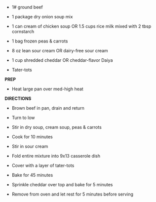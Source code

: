 -   1# ground beef

-   1 package dry onion soup mix

-   1 can cream of chicken soup OR 1.5 cups rice milk mixed with 2 tbsp
    cornstarch

-   1 bag frozen peas & carrots

-   8 oz lean sour cream OR dairy-free sour cream

-   1 cup shredded cheddar OR cheddar-flavor Daiya

-   Tater-tots

**PREP**

-   Heat large pan over med-high heat

**DIRECTIONS**

-   Brown beef in pan, drain and return

-   Turn to low

-   Stir in dry soup, cream soup, peas & carrots

-   Cook for 10 minutes

-   Stir in sour cream

-   Fold entire mixture into 9x13 casserole dish

-   Cover with a layer of tater-tots

-   Bake for 45 minutes

-   Sprinkle cheddar over top and bake for 5 minutes

-   Remove from oven and let rest for 5 minutes before serving
